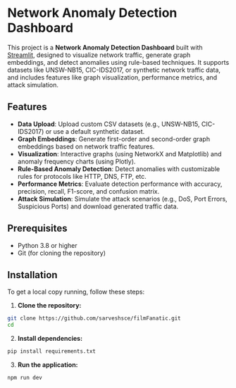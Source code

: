 # Network Anomaly Detection Dashboard

This project is a **Network Anomaly Detection Dashboard** built with [Streamlit](https://streamlit.io/), designed to visualize network traffic, generate graph embeddings, and detect anomalies using rule-based techniques. It supports datasets like UNSW-NB15, CIC-IDS2017, or synthetic network traffic data, and includes features like graph visualization, performance metrics, and attack simulation.

## Features
- **Data Upload**: Upload custom CSV datasets (e.g., UNSW-NB15, CIC-IDS2017) or use a default synthetic dataset.
- **Graph Embeddings**: Generate first-order and second-order graph embeddings based on network traffic features.
- **Visualization**: Interactive graphs (using NetworkX and Matplotlib) and anomaly frequency charts (using Plotly).
- **Rule-Based Anomaly Detection**: Detect anomalies with customizable rules for protocols like HTTP, DNS, FTP, etc.
- **Performance Metrics**: Evaluate detection performance with accuracy, precision, recall, F1-score, and confusion matrix.
- **Attack Simulation**: Simulate the attack scenarios (e.g., DoS, Port Errors, Suspicious Ports) and download generated traffic data.

## Prerequisites
- Python 3.8 or higher
- Git (for cloning the repository)

## Installation

To get a local copy running, follow these steps:

1. **Clone the repository:**

```bash
git clone https://github.com/sarveshsce/filmFanatic.git
cd 
```

2. **Install dependencies:**

```bash
pip install requirements.txt
```


3. **Run the application:**

```bash
npm run dev
```


